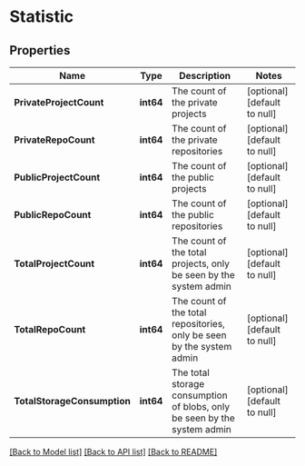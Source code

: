 # Statistic

## Properties
Name | Type | Description | Notes
------------ | ------------- | ------------- | -------------
**PrivateProjectCount** | **int64** | The count of the private projects | [optional] [default to null]
**PrivateRepoCount** | **int64** | The count of the private repositories | [optional] [default to null]
**PublicProjectCount** | **int64** | The count of the public projects | [optional] [default to null]
**PublicRepoCount** | **int64** | The count of the public repositories | [optional] [default to null]
**TotalProjectCount** | **int64** | The count of the total projects, only be seen by the system admin | [optional] [default to null]
**TotalRepoCount** | **int64** | The count of the total repositories, only be seen by the system admin | [optional] [default to null]
**TotalStorageConsumption** | **int64** | The total storage consumption of blobs, only be seen by the system admin | [optional] [default to null]

[[Back to Model list]](../README.md#documentation-for-models) [[Back to API list]](../README.md#documentation-for-api-endpoints) [[Back to README]](../README.md)


